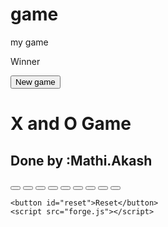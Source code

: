 # game
my game 
<!DOCTYPE html>
<html lang="en">
<head>
    <meta charset="UTF-8">
    <meta name="viewport" content="width=device-width, initial-scale=1.0">
    <title>X and O</title>
    <link rel="stylesheet" href="forgecss.css">
</head>
<body>
    <div class="msgcontainer hide">
        <p id="msg">Winner</p>
        <button id="newbutton">New game</button>
    </div>
    <h1>X and O Game</h1>
    <h2>Done by :Mathi.Akash</h2>
    <div class="container">
        <div class="game">
            <button class="box"></button>
            <button class="box"></button>
            <button class="box"></button>
            <button class="box"></button>
            <button class="box"></button>
            <button class="box"></button>
            <button class="box"></button>
            <button class="box"></button>
            <button class="box"></button>
        </div>
    </div>
    
    <button id="reset">Reset</button>
    <script src="forge.js"></script>
</body>
</html>
